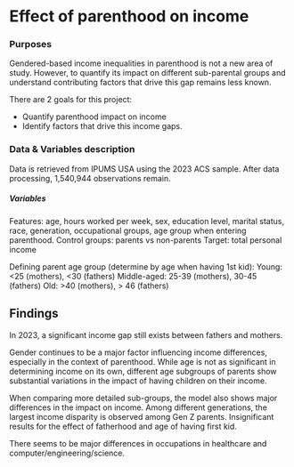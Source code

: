 # Effect of parenthood on income

### Purposes
Gendered-based  income inequalities in parenthood is not a new area of study. However, to quantify its impact on different sub-parental groups and understand contributing factors that drive this gap remains less known. 

There are 2 goals for this project:
- Quantify parenthood impact on income
- Identify factors that drive this income gaps.


### Data & Variables description
Data is retrieved from IPUMS USA using the 2023 ACS sample. After data processing, 1,540,944 observations remain. 

##### Variables 
Features: age, hours worked per week, sex, education level, marital status, race, generation, occupational groups, age group when entering parenthood.
Control groups: parents vs non-parents
Target: total personal income

Defining parent age group (determine by age when having 1st kid):
Young: <25 (mothers), <30 (fathers)
Middle-aged: 25-39 (mothers), 30-45 (fathers)
Old: >40 (mothers), > 46 (fathers)


## Findings

In 2023, a significant income gap still exists between fathers and mothers. 

Gender continues to be a major factor influencing income differences, especially in the context of parenthood. While age is not as significant in determining income on its own, different age subgroups of parents show substantial variations in the impact of having children on their income.

When comparing more detailed sub-groups, the model also shows major differences in the impact on income.
Among different generations, the largest income disparity is observed among Gen Z parents.
Insignificant results for the effect of fatherhood and age of having first kid.

There seems to be major differences in occupations in healthcare and computer/engineering/science.


